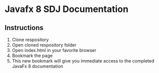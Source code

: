 # Javafx 8 SDJ Documentation

## Instructions
1. Clone respository
2. Open cloned respository folder
3. Open index.html in your favorite browser
4. Bookmark the page
5. This new bookmark will give you immediate access to the completed JavaFx 8 documentation
